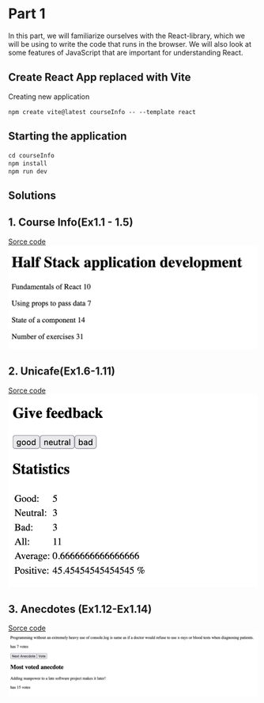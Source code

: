 # Part 1

In this part, we will familiarize ourselves with the React-library, which we will be using to write the code that runs in the browser. We will also look at some features of JavaScript that are important for understanding React.

## Create React App replaced with Vite

Creating new application
```
npm create vite@latest courseInfo -- --template react

```

## Starting the application

```
cd courseInfo
npm install
npm run dev
```

## Solutions

## 1. Course Info(Ex1.1 - 1.5)
[Sorce code](./courseInfo/src/App.jsx)
![](./courseInfo/Ex1_5.png)

## 2. Unicafe(Ex1.6-1.11)
[Sorce code](./unicafe/src/App.jsx)
![](./unicafe/Ex1_11.png)

## 3. Anecdotes (Ex1.12-Ex1.14)
[Sorce code](./anecdotes/src/App.jsx)
![](./anecdotes/Ex1_14.png)
